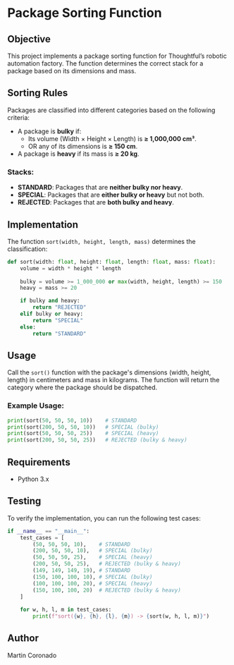# Package Sorting Function

## Objective
This project implements a package sorting function for Thoughtful’s robotic automation factory. The function determines the correct stack for a package based on its dimensions and mass.

## Sorting Rules
Packages are classified into different categories based on the following criteria:

- A package is **bulky** if:
  - Its volume (Width × Height × Length) is **≥ 1,000,000 cm³**.
  - OR any of its dimensions is **≥ 150 cm**.
- A package is **heavy** if its mass is **≥ 20 kg**.

### Stacks:
- **STANDARD**: Packages that are **neither bulky nor heavy**.
- **SPECIAL**: Packages that are **either bulky or heavy** but not both.
- **REJECTED**: Packages that are **both bulky and heavy**.

## Implementation
The function `sort(width, height, length, mass)` determines the classification:

```python
def sort(width: float, height: float, length: float, mass: float):
    volume = width * height * length
    
    bulky = volume >= 1_000_000 or max(width, height, length) >= 150
    heavy = mass >= 20

    if bulky and heavy:
        return "REJECTED"
    elif bulky or heavy:
        return "SPECIAL"
    else:
        return "STANDARD"
```

## Usage
Call the `sort()` function with the package's dimensions (width, height, length) in centimeters and mass in kilograms. The function will return the category where the package should be dispatched.

### Example Usage:
```python
print(sort(50, 50, 50, 10))    # STANDARD
print(sort(200, 50, 50, 10))   # SPECIAL (bulky)
print(sort(50, 50, 50, 25))    # SPECIAL (heavy)
print(sort(200, 50, 50, 25))   # REJECTED (bulky & heavy)
```

## Requirements
- Python 3.x

## Testing
To verify the implementation, you can run the following test cases:

```python
if __name__ == "__main__":
    test_cases = [
        (50, 50, 50, 10),    # STANDARD
        (200, 50, 50, 10),   # SPECIAL (bulky)
        (50, 50, 50, 25),    # SPECIAL (heavy)
        (200, 50, 50, 25),   # REJECTED (bulky & heavy)
        (149, 149, 149, 19), # STANDARD
        (150, 100, 100, 10), # SPECIAL (bulky)
        (100, 100, 100, 20), # SPECIAL (heavy)
        (150, 100, 100, 20)  # REJECTED (bulky & heavy)
    ]
    
    for w, h, l, m in test_cases:
        print(f"sort({w}, {h}, {l}, {m}) -> {sort(w, h, l, m)}")
```


## Author
Martin Coronado


